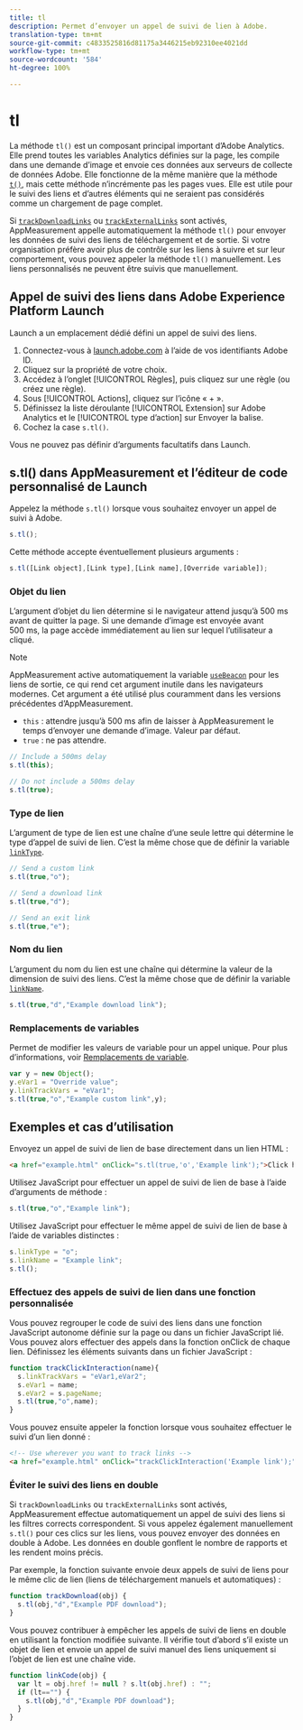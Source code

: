 ```yaml
---
title: tl
description: Permet d’envoyer un appel de suivi de lien à Adobe.
translation-type: tm+mt
source-git-commit: c4833525816d81175a3446215eb92310ee4021dd
workflow-type: tm+mt
source-wordcount: '584'
ht-degree: 100%

---
```



# tl

La méthode `tl()` est un composant principal important d’Adobe Analytics. Elle prend toutes les variables Analytics définies sur la page, les compile dans une demande d’image et envoie ces données aux serveurs de collecte de données Adobe. Elle fonctionne de la même manière que la méthode [`t()`](t-method.md), mais cette méthode n’incrémente pas les pages vues. Elle est utile pour le suivi des liens et d’autres éléments qui ne seraient pas considérés comme un chargement de page complet.

Si [`trackDownloadLinks`](../config-vars/trackdownloadlinks.md) ou [`trackExternalLinks`](../config-vars/trackexternallinks.md) sont activés, AppMeasurement appelle automatiquement la méthode `tl()` pour envoyer les données de suivi des liens de téléchargement et de sortie. Si votre organisation préfère avoir plus de contrôle sur les liens à suivre et sur leur comportement, vous pouvez appeler la méthode `tl()` manuellement. Les liens personnalisés ne peuvent être suivis que manuellement.

## Appel de suivi des liens dans Adobe Experience Platform Launch

Launch a un emplacement dédié défini un appel de suivi des liens.

1. Connectez-vous à [launch.adobe.com](https://launch.adobe.com) à l’aide de vos identifiants Adobe ID.
1. Cliquez sur la propriété de votre choix.
1. Accédez à l’onglet [!UICONTROL Règles], puis cliquez sur une règle (ou créez une règle).
1. Sous [!UICONTROL Actions], cliquez sur l’icône « + ».
1. Définissez la liste déroulante [!UICONTROL Extension] sur Adobe Analytics et le [!UICONTROL type d’action] sur Envoyer la balise.
1. Cochez la case `s.tl()`.

Vous ne pouvez pas définir d’arguments facultatifs dans Launch.

## s.tl() dans AppMeasurement et l’éditeur de code personnalisé de Launch

Appelez la méthode `s.tl()` lorsque vous souhaitez envoyer un appel de suivi à Adobe.

```js
s.tl();
```

Cette méthode accepte éventuellement plusieurs arguments :

```js
s.tl([Link object],[Link type],[Link name],[Override variable]);
```

### Objet du lien

L’argument d’objet du lien détermine si le navigateur attend jusqu’à 500 ms avant de quitter la page. Si une demande d’image est envoyée avant 500 ms, la page accède immédiatement au lien sur lequel l’utilisateur a cliqué.

>[!NOTE]
>
>AppMeasurement active automatiquement la variable [`useBeacon`](../config-vars/usebeacon.md) pour les liens de sortie, ce qui rend cet argument inutile dans les navigateurs modernes. Cet argument a été utilisé plus couramment dans les versions précédentes d’AppMeasurement.

* `this` : attendre jusqu’à 500 ms afin de laisser à AppMeasurement le temps d’envoyer une demande d’image. Valeur par défaut.
* `true` : ne pas attendre.

```JavaScript
// Include a 500ms delay
s.tl(this);

// Do not include a 500ms delay
s.tl(true);
```

### Type de lien

L’argument de type de lien est une chaîne d’une seule lettre qui détermine le type d’appel de suivi de lien. C’est la même chose que de définir la variable [`linkType`](../config-vars/linktype.md).

```js
// Send a custom link
s.tl(true,"o");

// Send a download link
s.tl(true,"d");

// Send an exit link
s.tl(true,"e");
```

### Nom du lien

L’argument du nom du lien est une chaîne qui détermine la valeur de la dimension de suivi des liens. C’est la même chose que de définir la variable [`linkName`](../config-vars/linkname.md).

```js
s.tl(true,"d","Example download link");
```

### Remplacements de variables

Permet de modifier les valeurs de variable pour un appel unique. Pour plus d’informations, voir [Remplacements de variable](../../js/overrides.md).

```js
var y = new Object();
y.eVar1 = "Override value";
y.linkTrackVars = "eVar1";
s.tl(true,"o","Example custom link",y);
```

## Exemples et cas d’utilisation

Envoyez un appel de suivi de lien de base directement dans un lien HTML :

```HTML
<a href="example.html" onClick="s.tl(true,'o','Example link');">Click here</a>
```

Utilisez JavaScript pour effectuer un appel de suivi de lien de base à l’aide d’arguments de méthode :

```JavaScript
s.tl(true,"o","Example link");
```

Utilisez JavaScript pour effectuer le même appel de suivi de lien de base à l’aide de variables distinctes :

```js
s.linkType = "o";
s.linkName = "Example link";
s.tl();
```

### Effectuez des appels de suivi de lien dans une fonction personnalisée

Vous pouvez regrouper le code de suivi des liens dans une fonction JavaScript autonome définie sur la page ou dans un fichier JavaScript lié. Vous pouvez alors effectuer des appels dans la fonction onClick de chaque lien. Définissez les éléments suivants dans un fichier JavaScript :

```JavaScript
function trackClickInteraction(name){
  s.linkTrackVars = "eVar1,eVar2";
  s.eVar1 = name;
  s.eVar2 = s.pageName;
  s.tl(true,"o",name);
}
```

Vous pouvez ensuite appeler la fonction lorsque vous souhaitez effectuer le suivi d’un lien donné :

```HTML
<!-- Use wherever you want to track links -->
<a href="example.html" onClick="trackClickInteraction('Example link');">Click here</a>
```

### Éviter le suivi des liens en double

Si `trackDownloadLinks` ou `trackExternalLinks` sont activés, AppMeasurement effectue automatiquement un appel de suivi des liens si les filtres corrects correspondent. Si vous appelez également manuellement `s.tl()` pour ces clics sur les liens, vous pouvez envoyer des données en double à Adobe. Les données en double gonflent le nombre de rapports et les rendent moins précis.

Par exemple, la fonction suivante envoie deux appels de suivi de liens pour le même clic de lien (liens de téléchargement manuels et automatiques) :

```JavaScript
function trackDownload(obj) {
  s.tl(obj,"d","Example PDF download");
}
```

Vous pouvez contribuer à empêcher les appels de suivi de liens en double en utilisant la fonction modifiée suivante. Il vérifie tout d’abord s’il existe un objet de lien et envoie un appel de suivi manuel des liens uniquement si l’objet de lien est une chaîne vide.

```JavaScript
function linkCode(obj) {
  var lt = obj.href != null ? s.lt(obj.href) : "";
  if (lt=="") {
    s.tl(obj,"d","Example PDF download");
  }
}
```
